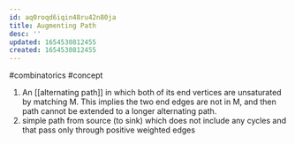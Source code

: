 ```yaml
---
id: aq0roqd6iqin48ru42n80ja
title: Augmenting Path
desc: ''
updated: 1654530812455
created: 1654530812455
---
```

#combinatorics  #concept 
1. An [[alternating path]] in which both of its end vertices are unsaturated by matching M. This implies the two end edges are not in M, and then path cannot be extended to a longer alternating path.
2. simple path from source (to sink) which does not include any cycles and that pass only through positive weighted edges
